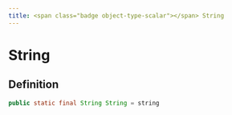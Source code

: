 ```yaml
---
title: <span class="badge object-type-scalar"></span> String
---
```

# <span class="badge object-type-scalar"></span> String

## Definition

```java
public static final String String = string
```
